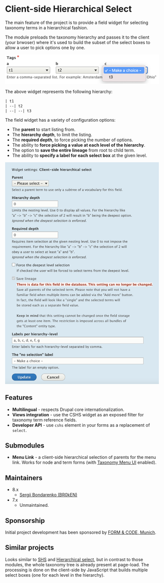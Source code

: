 # Client-side Hierarchical Select

The main feature of the project is to provide a field widget for selecting taxonomy terms in a hierarchical fashion.

The module preloads the taxonomy hierarchy and passes it to the client (your brwoser) where it's used to build the subset of the select boxes to allow a user to pick options one by one.

![CSHS widget](./docs/images/cshs--widget--view.png)

The above widget represents the following hierarchy:

```
| t1
| --| t2
| --| --| t3
```

The field widget has a variety of configuration options:

- The **parent** to start listing from.
- The **hierarchy depth**, to limit the listing.
- The **required depth**, to force picking the number of options.
- The ability to **force picking a value at each level of the hierarchy**.
- The option to **save the entire lineage** from root to child term.
- The ability to **specify a label for each select box** at the given level.

![CSHS widget options](./docs/images/cshs--widget--options.png)

## Features

- **Multilingual** - respects Drupal core internationalization.
- **Views integration** - use the CSHS widget as an exposed filter for taxonomy term reference fields.
- **Developer API** - use `cshs` element in your forms as a replacement of `select`.

## Submodules

- **Menu Link** - a client-side hierarchical selection of parents for the menu link. Works for node and term forms (with [Taxonomy Menu UI](https://www.drupal.org/project/taxonomy_menu_ui) enabled).

## Maintainers

- 8.x
  - [Sergii Bondarenko (BR0kEN)](https://www.drupal.org/u/BR0kEN)
- 7.x
  - Unmaintained.

## Sponsorship

Initial project development has been sponsored by [FORM & CODE, Munich](https://www.formundcode.de).

## Similar projects

Looks similar to [SHS](https://drupal.org/project/shs) and [Hierarchical select](https://www.drupal.org/project/hierarchical_select), but in contrast to those modules, the whole taxonomy tree is already present at page-load. The processing is done on the client-side by JavaScript that builds multiple select boxes (one for each level in the hierarchy).
